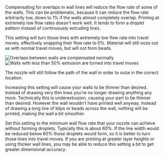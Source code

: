 Compensating for overlaps in wall lines will reduce the flow rate of some of the walls. This can be problematic, because it can reduce the flow rate arbitrarily low, down to 1% if the walls almost completely overlap. Printing at extremely low flow rates doesn't work well. It tends to form a droplet pattern instead of continuously extruding lines.

This setting will turn those lines with extremely low flow rate into travel moves, effectively snapping their flow rate to 0%. Material will still ooze out as with normal travel moves, but will not form beads.

![Overlaps between walls are compensated normally](wall_min_flow_0.png)
![Walls with less than 50% extrusion are turned into travel moves](wall_min_flow_50.png)

The nozzle will still follow the path of the wall in order to ooze in the correct location.

Increasing this setting will cause your walls to be thinner than desired. Instead of drawing very thin lines you're no longer drawing anything any more. Technically this is underextrusion, causing your part to be thinner than desired. However the wall wouldn't have printed well anyway. Instead of drawing a long line of blips or beads across the wall, nothing will be printed, making the wall a bit smoother.

Set this setting to the minimum wall flow rate that your nozzle can achieve without forming droplets. Typically this is about 60%. If the line width would be reduced below 60% those droplets would form, so it is better to turn those lines into travel moves. If you are printing at greater layer heights or using thicker wall lines, you may be able to reduce this setting a bit to get greater dimensional accuracy.